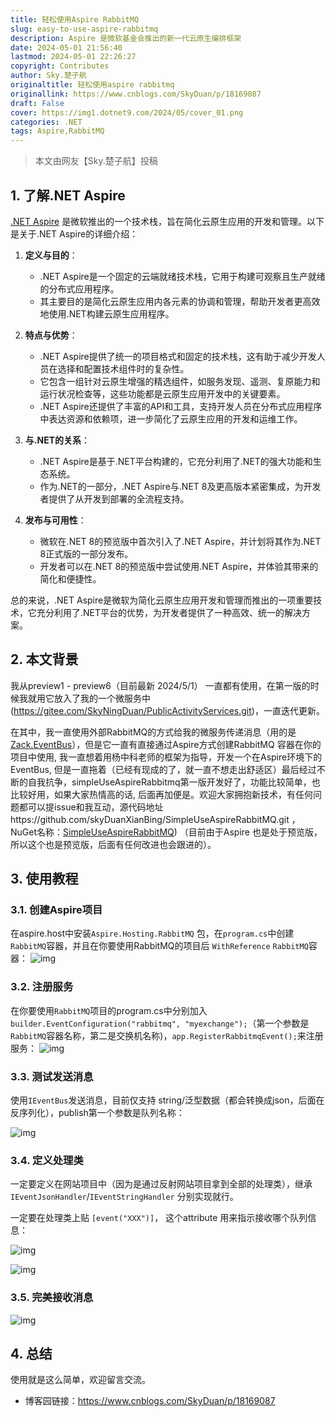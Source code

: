 ```yaml
---
title: 轻松使用Aspire RabbitMQ
slug: easy-to-use-aspire-rabbitmq
description: Aspire 是微软基金会推出的新一代云原生编排框架
date: 2024-05-01 21:56:40
lastmod: 2024-05-01 22:26:27
copyright: Contributes
author: Sky.楚子航
originaltitle: 轻松使用aspire rabbitmq
originallink: https://www.cnblogs.com/SkyDuan/p/18169087
draft: False
cover: https://img1.dotnet9.com/2024/05/cover_01.png
categories: .NET
tags: Aspire,RabbitMQ
---
```


>本文由网友【Sky.楚子航】投稿

## 1. 了解.NET Aspire

[.NET Aspire](https://learn.microsoft.com/en-us/dotnet/aspire/get-started/aspire-overview) 是微软推出的一个技术栈，旨在简化云原生应用的开发和管理。以下是关于.NET Aspire的详细介绍：

1. **定义与目的**：
   - .NET Aspire是一个固定的云端就绪技术栈，它用于构建可观察且生产就绪的分布式应用程序。
   - 其主要目的是简化云原生应用内各元素的协调和管理，帮助开发者更高效地使用.NET构建云原生应用程序。

2. **特点与优势**：
   - .NET Aspire提供了统一的项目格式和固定的技术栈，这有助于减少开发人员在选择和配置技术组件时的复杂性。
   - 它包含一组针对云原生增强的精选组件，如服务发现、遥测、复原能力和运行状况检查等，这些功能都是云原生应用开发中的关键要素。
   - .NET Aspire还提供了丰富的API和工具，支持开发人员在分布式应用程序中表达资源和依赖项，进一步简化了云原生应用的开发和运维工作。

3. **与.NET的关系**：
   - .NET Aspire是基于.NET平台构建的，它充分利用了.NET的强大功能和生态系统。
   - 作为.NET的一部分，.NET Aspire与.NET 8及更高版本紧密集成，为开发者提供了从开发到部署的全流程支持。

4. **发布与可用性**：
   - 微软在.NET 8的预览版中首次引入了.NET Aspire，并计划将其作为.NET 8正式版的一部分发布。
   - 开发者可以在.NET 8的预览版中尝试使用.NET Aspire，并体验其带来的简化和便捷性。

总的来说，.NET Aspire是微软为简化云原生应用开发和管理而推出的一项重要技术，它充分利用了.NET平台的优势，为开发者提供了一种高效、统一的解决方案。

## 2. 本文背景

我从preview1 - preview6（目前最新 2024/5/1） 一直都有使用，在第一版的时候我就用它放入了我的一个微服务中(https://gitee.com/SkyNingDuan/PublicActivityServices.git)，一直迭代更新。

在其中，我一直使用外部RabbitMQ的方式给我的微服务传递消息（用的是[Zack.EventBus](https://www.nuget.org/packages/Zack.EventBus)），但是它一直有直接通过Aspire方式创建RabbitMQ 容器在你的项目中使用, 我一直想着用杨中科老师的框架为指导，开发一个在Aspire环境下的EventBus, 但是一直拖着（已经有现成的了，就一直不想走出舒适区）最后经过不断的自我抗争，simpleUseAspireRabbitmq第一版开发好了，功能比较简单，也比较好用，如果大家热情高的话, 后面再加便是。欢迎大家拥抱新技术，有任何问题都可以提issue和我互动，源代码地址https://github.com/skyDuanXianBing/SimpleUseAspireRabbitMQ.git ，NuGet名称：[SimpleUseAspireRabbitMQ](https://www.nuget.org/packages/SimpleUseAspireRabbitMQ/)) （目前由于Aspire 也是处于预览版，所以这个也是预览版，后面有任何改进也会跟进的）。

## 3. 使用教程

### 3.1. 创建Aspire项目

在aspire.host中安装`Aspire.Hosting.RabbitMQ` 包，在`program.cs`中创建`RabbitMQ`容器，并且在你要使用RabbitMQ的项目后 `WithReference` `RabbitMQ`容器：
![img](https://img1.dotnet9.com/2024/05/0101.png)

### 3.2. 注册服务

在你要使用`RabbitMQ`项目的program.cs中分别加入`builder.EventConfiguration("rabbitmq", "myexchange");`（第一个参数是`RabbitMQ`容器名称，第二是交换机名称)，`app.RegisterRabbitmqEvent();`来注册服务：
![img](https://img1.dotnet9.com/2024/05/0102.png)

### 3.3. 测试发送消息

使用`IEventBus`发送消息，目前仅支持 string/泛型数据（都会转换成json，后面在反序列化），publish第一个参数是队列名称：

![img](https://img1.dotnet9.com/2024/05/0103.png)

### 3.4. 定义处理类

一定要定义在网站项目中（因为是通过反射网站项目拿到全部的处理类），继承`IEventJsonHandler`/`IEventStringHandler` 分别实现就行。

一定要在处理类上贴 `[event("XXX")]`， 这个attribute 用来指示接收哪个队列信息：

![img](https://img1.dotnet9.com/2024/05/0104.png)

![img](https://img1.dotnet9.com/2024/05/0105.png)

### 3.5. 完美接收消息

![img](https://img1.dotnet9.com/2024/05/0106.png)

## 4. 总结

使用就是这么简单，欢迎留言交流。

- 博客园链接：https://www.cnblogs.com/SkyDuan/p/18169087